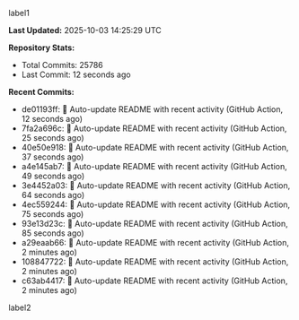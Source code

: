
label1 
<!-- ACTIVITY_START -->
**Last Updated:** 2025-10-03 14:25:29 UTC

**Repository Stats:**
- Total Commits: 25786
- Last Commit: 12 seconds ago

**Recent Commits:**
- de01193ff: 🤖 Auto-update README with recent activity (GitHub Action, 12 seconds ago)
- 7fa2a696c: 🤖 Auto-update README with recent activity (GitHub Action, 25 seconds ago)
- 40e50e918: 🤖 Auto-update README with recent activity (GitHub Action, 37 seconds ago)
- a4e145ab7: 🤖 Auto-update README with recent activity (GitHub Action, 49 seconds ago)
- 3e4452a03: 🤖 Auto-update README with recent activity (GitHub Action, 64 seconds ago)
- 4ec559244: 🤖 Auto-update README with recent activity (GitHub Action, 75 seconds ago)
- 93e13d23c: 🤖 Auto-update README with recent activity (GitHub Action, 85 seconds ago)
- a29eaab66: 🤖 Auto-update README with recent activity (GitHub Action, 2 minutes ago)
- 108847722: 🤖 Auto-update README with recent activity (GitHub Action, 2 minutes ago)
- c63ab4417: 🤖 Auto-update README with recent activity (GitHub Action, 2 minutes ago)
<!-- ACTIVITY_END -->

label2
